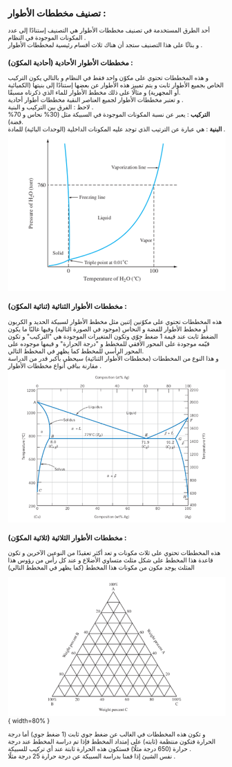 ## تصنيف مخططات الأطوار :  
أحد الطرق المستخدمة في تصنيف مخططات الأطوار هي التصنيف إستنادًا إلى عدد المكونات الموجودة في النظام .  
و بنائًا على هذا التصنيف ستجد أن هناك ثلاث أقسام رئيسية لمخططات الأطوار .  

### مخططات الأطوار الأحادية (أحادية المكوّن) :  
و هذه المخططات تحتوي على مكوّن واحد فقط في النظام و بالتالي يكون التركيب الخاص بجميع الأطوار ثابت و يتم تمييز هذه الأطوار عن بعضها إستنادًا إلى بنيتها (الكميائية أو المجهرية) و مثالًا على ذلك مخطط الأطوار للماء الذي ذكرناه مسبقًا.  
و تعتبر مخططات الأطوار لجميع العناصر النقية مخططات أطوار أحادية .  
لاحظ : الفرق بين التركيب و البنية .  
**التركيب** : يعبر عن نسبة المكونات الموجودة في السبيكة مثل (30% نحاس و 70% فضة).  
**البنية** :  هي عبارة عن الترتيب الذي توجد عليه المكونات الداخلية (الوحدات البائية) للمادة .    
![مخطط الأطوار للماء](مرفقات/مخطط-الأطوار-للماء.png)  

### مخططات الأطوار الثنائية (ثنائية المكوّن) :  
هذه المخططات تحتوي على مكوّنين إثنين مثل مخطط الأطوار لسبيكة الحديد و الكربون أو مخطط الأطوار للفضة و النحاس (موجود في الصورة التالية) وفيها غالبًا ما يكون الضغط ثابت عند قيمة 1 ضغط جوّي وتكون المتغيرات الموجودة هي "التركيب" و تكون قيّمه موجودة على المحور الأفقي للمخطط و "درجة الحرارة" و قيمها موجوده على المحور الرأسي للمخطط كما يظهر في المخطط التالي.  
 و هذا النوع من المخططات (مخططات الأطوار الثنائية) سيحظي بأكبر قدر من الدراسة مقارنة بباقي أنواع مخططات الأطوار .  
![مخطط الأطوار لسبيكة النحاس و الفضة](مرفقات/مخطط-الأطوار-لسبيكة-النحاس-و-الفضة.png)  

### مخططات الأطوار الثلاثية (ثلاثية المكوّن) :  
هذه المخططات تحتوي على ثلاث مكونات و تعد أكثر تعقيدًا من النوعين الآخرين و تكون قاعدة هذا المخطط على شكل مثلث متساوي الأضلاع و عند كل رأس من رؤوس هذا المثلث يوجد مكون من مكونات هذا المخطط (كما يظهر في المخطط التالي)  

![شكل توضيحي لمخططات الأطوار الثلاثية](مرفقات/شكل-توضيحي-لمخططات-الأطوار-الثلاثية.png){ width=80% }    

 و تكون هذه المخططات في الغالب عن ضغط جوي ثابت (1 ضغط جوي) أما درجة الحرارة فتكون منتظمة (ثابته) على إمتداد المخطط فإذا تم دراسة المخطط عند درجة حرارة (650 درجة مثلًا) فستكون هذه الحرارة ثابتة عند أي تركيب للسبيكة .  
نفس الشيئ إذا قمنا بدراسة السبيكة عن درجة حرارة 25 درجة مثلًا .  

 
